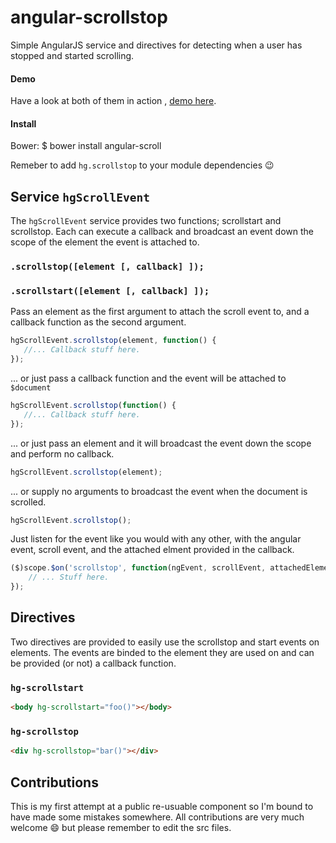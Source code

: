 angular-scrollstop
==================

Simple AngularJS service and directives for detecting when a user has stopped and started scrolling.

#### Demo
Have a look at both of them in action , [demo here](http://htmlpreview.github.io/?https://github.com/HHogg/angular-scrollstop/blob/master/demo/index.html). 

#### Install
Bower: 
    $ bower install angular-scroll

Remeber to add `hg.scrollstop` to your module dependencies :wink: 

Service `hgScrollEvent`
-----------------------
The `hgScrollEvent` service provides two functions; scrollstart and scrollstop. Each can execute a callback and broadcast an event down the scope of the element the event is attached to. 

### `.scrollstop([element [, callback] ]);`
### `.scrollstart([element [, callback] ]);`

Pass an element as the first argument to attach the scroll event to, and a callback function as the second argument.

```js
hgScrollEvent.scrollstop(element, function() {
   //... Callback stuff here.
});
```

... or just pass a callback function and the event will be attached to `$document`

```js
hgScrollEvent.scrollstop(function() {
   //... Callback stuff here.
});
```

... or just pass an element and it will broadcast the event down the scope and perform no callback. 

```js
hgScrollEvent.scrollstop(element);
```

... or supply no arguments to broadcast the event when the document is scrolled. 

```js
hgScrollEvent.scrollstop();
```

Just listen for the event like you would with any other, with the angular event, scroll event, and the attached elment provided in the callback. 

```js
($)scope.$on('scrollstop', function(ngEvent, scrollEvent, attachedElement) {
    // ... Stuff here.
});
```

Directives
----------
Two directives are provided to easily use the scrollstop and start events on elements. The events are binded to the element they are used on and can be provided (or not) a callback function. 

### `hg-scrollstart`
```html
<body hg-scrollstart="foo()"></body>
```

### `hg-scrollstop`
```html
<div hg-scrollstop="bar()"></div>
```


Contributions
-------------
This is my first attempt at a public re-usuable component so I'm bound to have made some mistakes somewhere. All contributions are very much welcome :smile: but please remember to edit the src files.

